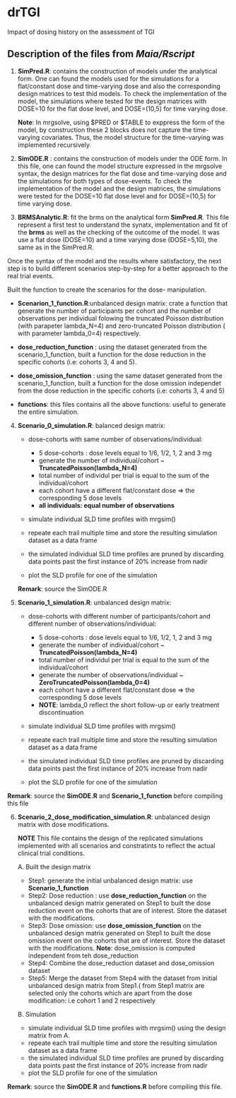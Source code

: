# drTGI
Impact of dosing history on the assessment of TGI

## Description of the files from *Maia/Rscript*

1. **SimPred.R**: contains the construction of models under the analytical form.
 One can found the models used for the simulations for a flat/constant dose and time-varying dose and also the corresponding design matrices to test thid models. To check the implementation of the model, the simulations where tested for the design matrices with DOSE=10 for the flat dose level, and  DOSE=(10,5) for time varying dose.
 
   **Note**: In mrgsolve, using $PRED or $TABLE to exppress the form of the model, by construction these 2 blocks does not capture the time-varying covariates. Thus, the model structure for the time-varying was implemented recursively.

2. **SimODE.R** : contains the construction of models under the ODE form. In this file, one can found the model structure expressed in the mrgsolve syntax, the design matrices for the flat dose and time-varying dose and the simulations for both types of dose-events. To check the implementation of the model and the design matrices, the simulations were tested for the DOSE=10 flat dose level and for DOSE=(10,5) for time varying dose.

3. **BRMSAnalytic.R**: fit the brms on the analytical form **SimPred.R**.
 This file represent a first test to understand the synatx, implementation and fit of the **brms** as well as the checking of the outcome of the model. It was use a flat dose (DOSE=10) and a time varying dose (DOSE=5,10), the same as in the SimPred.R.
 
 
 
Once the syntax of the model and the results where satisfactory, the next step is to build different scenarios step-by-step for a better approach to the real trial events.

Built the function to create the scenarios for the dose- manipulation.

 - **Scenarion_1_function.R**:unbalanced design matrix: crate a function that generate the number of participants per cohort and the number of observations per  individual folowing the truncated Poisson distribution (with parapeter lambda_N=4) and zero-truncated Poisson distribution ( with parameter lambda_0=4) respectively.


 - **dose_reduction_function** : using the dataset generated from the scenario_1_function, built a function for the dose reduction in the specific cohorts (i.e: cohorts 3, 4 and 5).


 - **dose_omission_function** : using the same dataset generated from  the scenario_1_function, built a function for the dose omission independet from the dose reduction in the specific cohorts (i.e: cohorts 3, 4 and 5)

 - **functions**: this files contains all the above functions: useful to generate the entire simulation.

 



4. **Scenario_0_simulation.R**: balanced design matrix: 
    - dose-cohorts with same number of observations/individual:
       - 5 dose-cohorts : dose levels equal to 1/6, 1/2, 1, 2 and 3 mg
       - generate the number of  individual/cohort ~ **TruncatedPoisson(lambda_N=4)**
       - total number of individul per trial is equal to the sum of the individual/cohort
       - each cohort have a different flat/constant dose => the corresponding 5 dose levels 
       - **all individuals:  equal number of observations** 
       
    -  simulate individual SLD time profiles with mrgsim()
    -  repeate each trail multiple time and store the resulting simulation dataset as a data frame
    -  the simulated individual SLD time profiles are pruned by discarding data points past the first instance of 20% increase from nadir
    -  plot the SLD profile for one of the simulation
    
    **Remark**: source the SimODE.R
    
 
 5. **Scenario_1_simulation.R**: unbalanced design matrix:
     - dose-cohorts with different number of participants/cohort and different number of observations/individual:
       - 5 dose-cohorts : dose levels equal to 1/6, 1/2, 1, 2 and 3 mg
       - generate the number of  individual/cohort ~ **TruncatedPoisson(lambda_N=4)**
       - total number of individul per trial is equal to the sum of the individual/cohort
       - generate the number of  observations/individual ~ **ZeroTruncatedPoisson(lambda_0=4)**
       - each cohort have a different flat/constant dose => the corresponding 5 dose levels 
       - **NOTE**: lambda_0 reflect the short follow-up or early treatment discontinuation
       
    -  simulate individual SLD time profiles with mrgsim()
    -  repeate each trail multiple time and store the resulting simulation dataset as a data frame
    -  the simulated individual SLD time profiles are pruned by discarding data points past the first instance of 20% increase from nadir
    -  plot the SLD profile for one of the simulation

   **Remark**:  source the **SimODE.R** and **Scenario_1_function** before compiling this file

 6. **Scenario_2_dose_modification_simulation.R**: unbalanced design matrix with dose modifications.
 
     **NOTE** This file contains the design of the replicated simulations implemented with all scenarios and constratints to reflect the actual clinical trial conditions.
 
    A. Built the design matrix
       - Step1: generate the initial unbalanced design matrix: use  **Scenario_1_function**
       - Step2: Dose reduction : use **dose_reduction_function** on the unbalanced design matrix generated on Step1 to built the dose reduction event on the cohorts that are of interest. Store the dataset with the modifications.   
       - Step3: Dose omission: use **dose_omission_function** on the unbalanced design matrix generated on Step1 to built the dose omission event on the cohorts that are of interest. Store the dataset with the modifications. **Note**: dose_omission is computed independent from teh dose_reduction
       - Step4: Combine the dose_reduction dataset and dose_omission dataset 
       - Step5: Merge the dataset from Step4 with the dataset from initial unbalanced design matrix from Step1.( from Step1 matrix are selected only the cohorts which are apart from the dose modification: i.e cohort 1 and 2 respectively
   
   
    B. Simulation

      - simulate individual SLD time profiles with mrgsim() using the design matrix from A.
      - repeate each trail multiple time and store the resulting simulation dataset as a data frame
      - the simulated individual SLD time profiles are pruned by discarding data points past the first instance of 20% increase from nadir
      - plot the SLD profile for one of the simulation
   
   **Remark**: source the **SimODE.R** and **functions.R** before compiling this file.
           
           
  
